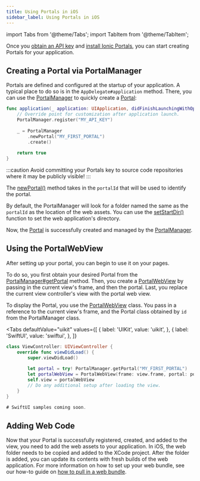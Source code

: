 ```yaml
---
title: Using Portals in iOS
sidebar_label: Using Portals in iOS
---
```


import Tabs from '@theme/Tabs';
import TabItem from '@theme/TabItem';

Once you [obtain an API key](./guide#signup) and [install Ionic Portals](./guide#install), you can start creating Portals for your application.

## Creating a Portal via PortalManager

Portals are defined and configured at the startup of your application. A typical place to do so is in the `AppDelegate#application` method. There, you can use the [PortalManager](../reference/ios/portal-manager) to quickly create a [Portal](../reference/ios/portal):


```swift title=AppDelegate.swift
func application(_ application: UIApplication, didFinishLaunchingWithOptions launchOptions: [UIApplication.LaunchOptionsKey: Any]?) -> Bool {
    // Override point for customization after application launch.
    PortalManager.register("MY_API_KEY")
            
    _ = PortalManager
        .newPortal("MY_FIRST_PORTAL")
        .create()
    
    return true
}
```

:::caution
Avoid committing your Portals key to source code repositories where it may be publicly visible!
:::

The [newPortal()](../reference/ios/portal-manager#newportal) method takes in the `portalId` that will be used to identify the portal.

By default, the PortalManager will look for a folder named the same as the `portalId` as the location of the web assets. You can use the [setStartDir()](../reference/ios/portal-builder#setstartdir) function to set the web application's directory.

Now, the [Portal](../reference/ios/portal) is successfully created and managed by the [PortalManager](../reference/ios/portal-manager).

## Using the PortalWebView

After setting up your portal, you can begin to use it on your pages.

To do so, you first obtain your desired Portal from the [PortalManager#getPortal](../reference/ios/portal-manager#getPortal) method. Then, you create a [PortalWebView](../reference/ios/portal-webview) by passing in the current view's frame, and then the portal. Last, you replace the current view controller's view with the portal web view.

To display the Portal, you use the [PortalWebView](../reference/ios/portal-webview) class. You pass in a reference to the current view's frame, and the Portal class obtained by `id` from the PortalManager class.

<Tabs 
    defaultValue="uikit" 
    values={[
        { label: 'UIKit', value: 'uikit', },
        { label: 'SwiftUI', value: 'swiftui', },
    ]}
>
<TabItem value="uikit">

```swift title=ViewController.swift
class ViewController: UIViewController {
    override func viewDidLoad() {
        super.viewDidLoad()
        
        let portal = try! PortalManager.getPortal("MY_FIRST_PORTAL")
        let portalWebView = PortalWebView(frame: view.frame, portal: portal)
        self.view = portalWebView
        // Do any additional setup after loading the view.
    }
}
```

</TabItem>
<TabItem value="swiftui">

```swift
# SwiftUI samples coming soon.
```

</TabItem>

</Tabs>

## Adding Web Code

Now that your Portal is successfully registered, created, and added to the view, you need to add the web assets to your application. In iOS, the web folder needs to be copied and added to the XCode project. After the folder is added, you can update its contents with fresh builds of the web application. For more information on how to set up your web bundle, see our how-to guide on [how to pull in a web bundle](../how-to/pull-in-web-bundle).
